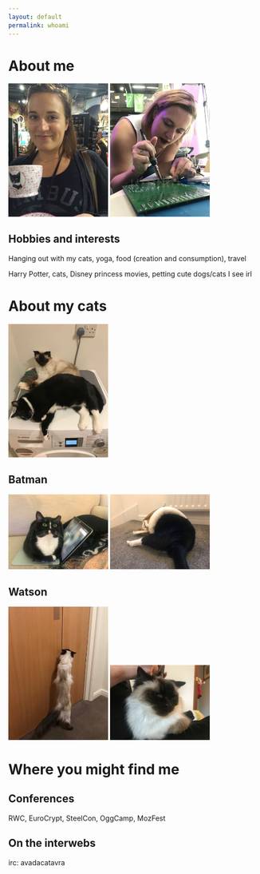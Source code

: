 ```yaml
---
layout: default
permalink: whoami
---
```


# About me

<img src="./assets/avada.jpg" alt="did i mention i like harry potter?" style="width: 200px;"/>
<img src="./assets/soldering.JPG" alt="building an enigma-e" style="width: 200px;"/>

## Hobbies and interests
Hanging out with my cats, yoga, food (creation and consumption), travel

Harry Potter, cats, Disney princess movies, petting cute dogs/cats I see irl

# About my cats
<img src="./assets/both.jpg" alt="cat love" style="width: 200px;"/>

## Batman
<img src="./assets/batman.jpg" alt="cat at work" style="width: 200px;"/>
<img src="./assets/batman2.jpg" alt="cat butt" style="width: 200px;"/>

## Watson
<img src="./assets/watson2.jpg" alt="tall cat" style="width: 200px;"/>
<img src="./assets/watson.jpeg" alt="grumpy cat" style="width: 200px;"/>

# Where you might find me

## Conferences
RWC, EuroCrypt, SteelCon, OggCamp, MozFest

## On the interwebs
irc: avadacatavra